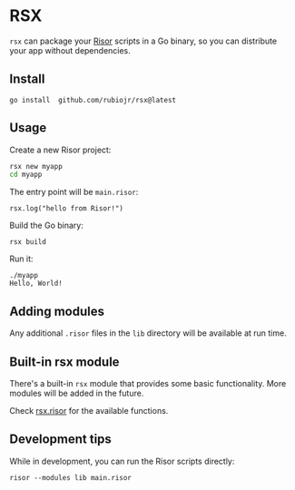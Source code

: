 # RSX

`rsx` can package your [Risor](https://risor.io) scripts in a Go binary, so you can distribute your app without dependencies.

## Install

```
go install  github.com/rubiojr/rsx@latest
```

## Usage

Create a new Risor project:

```sh
rsx new myapp
cd myapp
```

The entry point will be `main.risor`:

```
rsx.log("hello from Risor!")
```

Build the Go binary:

```
rsx build
```

Run it:

```
./myapp
Hello, World!
```

## Adding modules

Any additional `.risor` files in the `lib` directory will be available at run time.

## Built-in rsx module

There's a built-in `rsx` module that provides some basic functionality. More modules will be added in the future.

Check [rsx.risor](lib/rsx.risor) for the available functions.

## Development tips

While in development, you can run the Risor scripts directly:

```
risor --modules lib main.risor
```
